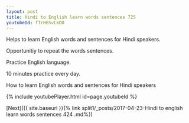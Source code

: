 ```yaml
---
layout: post
title: Hindi to English learn words sentences 725 
youtubeId: fTrH6SvLkD0
---
```

 
 
Helps to learn English words and sentences for Hindi speakers.

Opportunitiy to repeat the words sentences. 

Practice English language. 
 
10 minutes practice every day. 
 
How to learn English words and sentences for Hindi speakers 
 
{% include youtubePlayer.html id=page.youtubeId %}
 
 
[Next]({{ site.baseurl }}{% link  split1/_posts/2017-04-23-Hindi to english learn words sentences 424 .md%})
 
